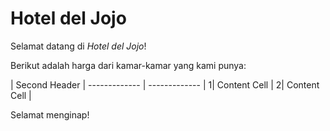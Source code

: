 # Hotel del Jojo
Selamat datang di *Hotel del Jojo*!

Berikut adalah harga dari kamar-kamar yang kami punya:

  | Second Header |
------------- | ------------- |
 1| Content Cell  |
 2| Content Cell  |

Selamat menginap!

